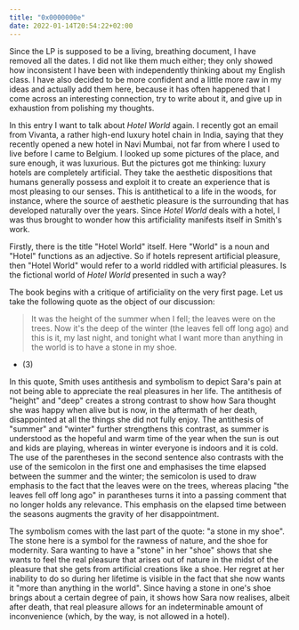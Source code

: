 ```yaml
---
title: "0x0000000e"
date: 2022-01-14T20:54:22+02:00
---
```


Since the LP is supposed to be a living, breathing document, I have removed all
the dates.  I did not like them much either; they only showed how inconsistent
I have been with independently thinking about my English class.  I have also
decided to be more confident and a little more raw in my ideas and actually add
them here, because it has often happened that I come across an interesting
connection, try to write about it, and give up in exhaustion from polishing my
thoughts.

In this entry I want to talk about _Hotel World_ again.  I recently got an
email from Vivanta, a rather high-end luxury hotel chain in India, saying that
they recently opened a new hotel in Navi Mumbai, not far from where I used to
live before I came to Belgium.  I looked up some pictures of the place, and
sure enough, it was luxurious.  But the pictures got me thinking: luxury hotels
are completely artificial.  They take the aesthetic dispositions that humans
generally possess and exploit it to create an experience that is most pleasing
to our senses.  This is antithetical to a life in the woods, for instance,
where the source of aesthetic pleasure is the surrounding that has developed
naturally over the years.  Since _Hotel World_ deals with a hotel, I was thus
brought to wonder how this artificiality manifests itself in Smith's work.

Firstly, there is the title "Hotel World" itself.  Here "World" is a noun and
"Hotel" functions as an adjective.  So if hotels represent artificial pleasure,
then "Hotel World" would refer to a world riddled with artificial pleasures.
Is the fictional world of _Hotel World_ presented in such a way?

The book begins with a critique of artificiality on the very first page.  Let
us take the following quote as the object of our discussion:

> It was the height of the summer when I fell; the leaves were on the trees.
> Now it's the deep of the winter (the leaves fell off long ago) and this is
> it, my last night, and tonight what I want more than anything in the world is
> to have a stone in my shoe.
- (3)

In this quote, Smith uses antithesis and symbolism to depict Sara's pain at not
being able to appreciate the real pleasures in her life.  The antithesis of
"height" and "deep" creates a strong contrast to show how Sara thought she was
happy when alive but is now, in the aftermath of her death, disappointed at all
the things she did not fully enjoy.  The antithesis of "summer" and "winter"
further strengthens this contrast, as summer is understood as the hopeful and
warm time of the year when the sun is out and kids are playing, whereas in
winter everyone is indoors and it is cold.  The use of the parentheses in the
second sentence also contrasts with the use of the semicolon in the first one
and emphasises the time elapsed between the summer and the winter; the
semicolon is used to draw emphasis to the fact that the leaves were on the
trees, whereas placing "the leaves fell off long ago" in parantheses turns it
into a passing comment that no longer holds any relevance.  This emphasis on
the elapsed time between the seasons augments the gravity of her
disappointment.

The symbolism comes with the last part of the quote: "a stone in my shoe".  The
stone here is a symbol for the rawness of nature, and the shoe for modernity.
Sara wanting to have a "stone" in her "shoe" shows that she wants to feel the
real pleasure that arises out of nature in the midst of the pleasure that she
gets from artificial creations like a shoe.  Her regret at her inability to do
so during her lifetime is visible in the fact that she now wants it "more than
anything in the world".  Since having a stone in one's shoe brings about a
certain degree of pain, it shows how Sara now realises, albeit after death,
that real pleasure allows for an indeterminable amount of inconvenience (which,
by the way, is not allowed in a hotel).
